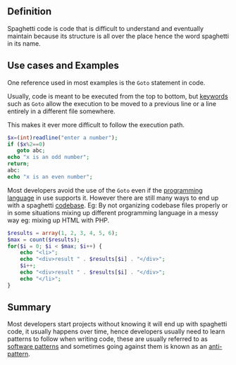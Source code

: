 ## Definition
Spaghetti code is code that is difficult to understand and eventually maintain because its structure is all over the place hence the word spaghetti in its name.

## Use cases and Examples

One reference used in most examples is the `Goto` statement in code.

 Usually, code is meant to be executed from the top to bottom, but [keywords](keyword.md) such as `Goto` allow the execution to be moved to a previous line or a line entirely in a different file somewhere.

This makes it ever more difficult to follow the execution path.

```PHP
$x=(int)readline("enter a number");
if ($x%2==0)
   goto abc;
echo "x is an odd number";
return;
abc:
echo "x is an even number";
```

Most developers avoid the use of the `Goto` even if the [programming language](programming-language.md) in use supports it. However there are still many ways to end up with a spaghetti [codebase](source-code.md). Eg: By not organizing codebase files properly or in some situations mixing up different programming language in a messy way eg: mixing up HTML with PHP.

```PHP
$results = array(1, 2, 3, 4, 5, 6);
$max = count($results);
for($i = 0; $i < $max; $i++) {
    echo "<li>";
    echo "<div>result " . $results[$i] . "</div>";
    $i++;
    echo "<div>result " . $results[$i] . "</div>";
    echo "</li>";
}
```

## Summary
Most developers start projects without knowing it will end up with spaghetti code, it usually happens over time, hence developers usually need to learn patterns to follow when writing code, these are usually referred to as [software patterns](design-pattern.md) and sometimes going against them is known as an [anti-pattern](anti-pattern.md).